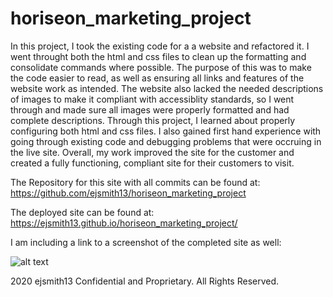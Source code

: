 # horiseon_marketing_project

In this project, I took the existing code for a a website and refactored it. I went throught both the html and css files to clean up the formatting and consolidate commands where possible. The purpose of this was to make the code easier to read, as well as ensuring all links and features of the website work as intended. The website also lacked the needed descriptions of images to make it compliant with accessiblity standards, so I went through and made sure all images were properly formatted and had complete descriptions. Through this project, I learned about properly configuring both html and css files. I also gained first hand experience with going through existing code and debugging problems that were occruing in the live site. Overall, my work improved the site for the customer and created a fully functioning, compliant site for their customers to visit. 

The Repository for this site with all commits can be found at: 
https://github.com/ejsmith13/horiseon_marketing_project

The deployed site can be found at: 
https://ejsmith13.github.io/horiseon_marketing_project/

I am including a link to a screenshot of the completed site as well:

![alt text](assets/images/screenshot.png)


2020 ejsmith13  Confidential and Proprietary. All Rights Reserved.
